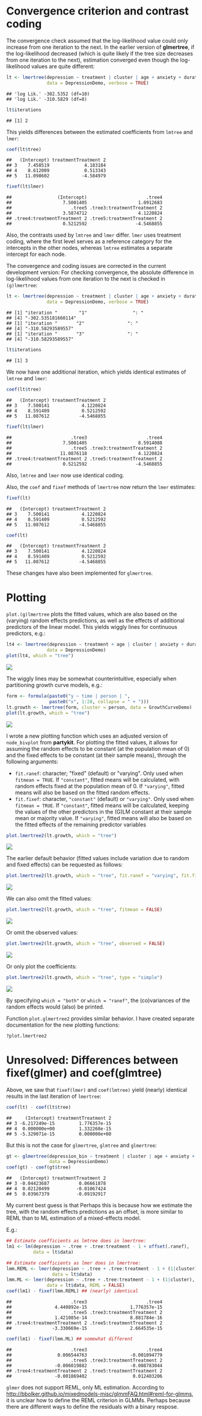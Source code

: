 Convergence criterion and contrast coding
=========================================

The convergence check assumed that the log-likelihood value could only increase from one iteration to the next. In the earlier version of **glmertree**, if the log-likelihood decreased (which is quite likely if the tree size decreases from one iteration to the next), estimation converged even though the log-likelihood values are quite different:

``` r
lt <- lmertree(depression ~ treatment | cluster | age + anxiety + duration,
               data = DepressionDemo, verbose = TRUE)
```

    ## 'log Lik.' -302.5352 (df=10)
    ## 'log Lik.' -310.5829 (df=8)

``` r
lt$iterations
```

    ## [1] 2

This yields differences between the estimated coefficients from `lmtree` and `lmer`:

``` r
coef(lt$tree)
```

    ##   (Intercept) treatmentTreatment 2
    ## 3    7.458519             4.183184
    ## 4    8.612009             0.513343
    ## 5   11.098602            -4.584979

``` r
fixef(lt$lmer)
```

    ##                 (Intercept)                      .tree4 
    ##                   7.5001405                   1.0912683 
    ##                      .tree5 .tree3:treatmentTreatment 2 
    ##                   3.5874712                   4.1220824 
    ## .tree4:treatmentTreatment 2 .tree5:treatmentTreatment 2 
    ##                   0.5212592                  -4.5468855

Also, the contrasts used by `lmtree` and `lmer` differ. `lmer` uses treatment coding, where the first level serves as a reference category for the intercepts in the other nodes, whereas `lmtree` estimates a separate intercept for each node.

The convergence and coding issues are corrected in the current development version: For checking convergence, the absolute difference in log-likelihood values from one iteration to the next is checked in `(g)lmertree`:

``` r
lt <- lmertree(depression ~ treatment | cluster | age + anxiety + duration,
               data = DepressionDemo, verbose = TRUE)
```

    ## [1] "iteration "        "1"                 ": "               
    ## [4] "-302.535181660114"
    ## [1] "iteration "       "2"                ": "              
    ## [4] "-310.58293589557"
    ## [1] "iteration "       "3"                ": "              
    ## [4] "-310.58293589557"

``` r
lt$iterations
```

    ## [1] 3

We now have one additional iteration, which yields identical estimates of `lmtree` and `lmer`:

``` r
coef(lt$tree)
```

    ##   (Intercept) treatmentTreatment 2
    ## 3    7.500141            4.1220824
    ## 4    8.591409            0.5212592
    ## 5   11.087612           -4.5468855

``` r
fixef(lt$lmer)
```

    ##                      .tree3                      .tree4 
    ##                   7.5001405                   8.5914088 
    ##                      .tree5 .tree3:treatmentTreatment 2 
    ##                  11.0876118                   4.1220824 
    ## .tree4:treatmentTreatment 2 .tree5:treatmentTreatment 2 
    ##                   0.5212592                  -4.5468855

Also, `lmtree` and `lmer` now use identical coding.

Also, the `coef` and `fixef` methods of `lmertree` now return the `lmer` estimates:

``` r
fixef(lt)
```

    ##   (Intercept) treatmentTreatment 2
    ## 3    7.500141            4.1220824
    ## 4    8.591409            0.5212592
    ## 5   11.087612           -4.5468855

``` r
coef(lt)
```

    ##   (Intercept) treatmentTreatment 2
    ## 3    7.500141            4.1220824
    ## 4    8.591409            0.5212592
    ## 5   11.087612           -4.5468855

These changes have also been implemented for `glmertree`.

Plotting
========

`plot.(g)lmertree` plots the fitted values, which are also based on the (varying) random effects predictions, as well as the effects of additional predictors of the linear model. This yields wiggly lines for continuous predictors, e.g.:

``` r
lt4 <- lmertree(depression ~ treatment + age | cluster | anxiety + duration,
               data = DepressionDemo)
plot(lt4, which = "tree")
```

![](glmertree_updates_files/figure-markdown_github/unnamed-chunk-8-1.png)

The wiggly lines may be somewhat counterintuitive, especially when partitioning growth curve models, e.g.:

``` r
form <- formula(paste0("y ~ time | person | ", 
                paste0("x", 1:28, collapse = " + ")))
lt.growth <- lmertree(form, cluster = person, data = GrowthCurveDemo)
plot(lt.growth, which = "tree")
```

![](glmertree_updates_files/figure-markdown_github/unnamed-chunk-9-1.png)

I wrote a new plotting function which uses an adjusted version of `node_bivplot` from **partykit**. For plotting the fitted values, it allows for assuming the random effects to be constant (at the population mean of 0) and the fixed effects to be constant (at their sample means), through the following arguments:

-   `fit.ranef`: character; "fixed" (default) or "varying". Only used when `fitmean = TRUE`. If `"constant"`, fitted means will be calculated, with random effects fixed at the population mean of 0. If `"varying"`, fitted means will also be based on the fitted random effects.
-   `fit.fixef`: character, `"constant"` (default) or `"varying"`. Only used when `fitmean = TRUE`. If `"constant"`, fitted means will be calculated, keeping the values of the other predictors in the (G)LM constant at their sample mean or majority value. If `"varying"`, fitted means will also be based on the fitted effects of the remaining predictor variables

``` r
plot.lmertree2(lt.growth, which = "tree")
```

![](glmertree_updates_files/figure-markdown_github/unnamed-chunk-10-1.png)

The earlier default behavior (fitted values include variation due to random and fixed effects) can be requested as follows:

``` r
plot.lmertree2(lt.growth, which = "tree", fit.ranef = "varying", fit.fixef = "varying")
```

![](glmertree_updates_files/figure-markdown_github/unnamed-chunk-11-1.png)

We can also omit the fitted values:

``` r
plot.lmertree2(lt.growth, which = "tree", fitmean = FALSE)
```

![](glmertree_updates_files/figure-markdown_github/unnamed-chunk-12-1.png)

Or omit the observed values:

``` r
plot.lmertree2(lt.growth, which = "tree", observed = FALSE)
```

![](glmertree_updates_files/figure-markdown_github/unnamed-chunk-13-1.png)

Or only plot the coefficients:

``` r
plot.lmertree2(lt.growth, which = "tree", type = "simple")
```

![](glmertree_updates_files/figure-markdown_github/unnamed-chunk-14-1.png)

By specifying `which = "both"` or `which = "ranef"`, the (co)variances of the random effects would (also) be printed.

Function `plot.glmertree2` provides similar behavior. I have created separate documentation for the new plotting functions:

``` r
?plot.lmertree2
```

Unresolved: Differences between fixef(glmer) and coef(glmtree)
==============================================================

Above, we saw that `fixef(lmer)` and `coef(lmtree)` yield (nearly) identical results in the last iteration of `lmertree`:

``` r
coef(lt) - coef(lt$tree)
```

    ##     (Intercept) treatmentTreatment 2
    ## 3 -6.217249e-15         1.776357e-15
    ## 4  0.000000e+00         1.332268e-15
    ## 5 -5.329071e-15         0.000000e+00

But this is not the case for `glmertree`, `glmtree` and `glmertree`:

``` r
gt <- glmertree(depression_bin ~ treatment | cluster | age + anxiety + duration,
                data = DepressionDemo)
coef(gt) - coef(gt$tree)
```

    ##   (Intercept) treatmentTreatment 2
    ## 3 -0.04423687           0.06661878
    ## 4  0.02120499          -0.01067424
    ## 5  0.03967379          -0.09192917

My current best guess is that Perhaps this is because how we estimate the tree, with the random effects predictions as an offset, is more similar to REML than to ML estimation of a mixed-effects model.

E.g.:

``` r
## Estimate coefficients as lmtree does in lmertree:
lm1 <- lm(depression ~ .tree + .tree:treatment - 1 + offset(.ranef), 
          data = lt$data) 

## Estimate coefficients as lmer does in lmertree:
lmm.REML <- lmer(depression ~ .tree + .tree:treatment - 1 + (1|cluster), 
                 data = lt$data)
lmm.ML <- lmer(depression ~ .tree + .tree:treatment - 1 + (1|cluster), 
               data = lt$data, REML = FALSE)
coef(lm1) - fixef(lmm.REML) ## (nearly) identical 
```

    ##                      .tree3                      .tree4 
    ##                4.440892e-15                1.776357e-15 
    ##                      .tree5 .tree3:treatmentTreatment 2 
    ##                1.421085e-14                8.881784e-16 
    ## .tree4:treatmentTreatment 2 .tree5:treatmentTreatment 2 
    ##               -3.330669e-15                2.664535e-15

``` r
coef(lm1) - fixef(lmm.ML) ## somewhat different 
```

    ##                      .tree3                      .tree4 
    ##                 0.006544763                -0.001094779 
    ##                      .tree5 .tree3:treatmentTreatment 2 
    ##                -0.006019882                -0.008783044 
    ## .tree4:treatmentTreatment 2 .tree5:treatmentTreatment 2 
    ##                -0.001869402                 0.012403206

`glmer` does not support REML, only ML estimation. According to <http://bbolker.github.io/mixedmodels-misc/glmmFAQ.html#reml-for-glmms>, it is unclear how to define the REML criterion in GLMMs. Perhaps because there are different ways to define the residuals with a binary respose.
